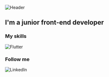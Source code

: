 ![Header](https://github.com/RoRomario360/RoRomario360/blob/main/assets/cover.jpg)

## I'm a junior front-end developer

### My skills

![Flutter](https://github.com/RoRomario360/RoRomario360/blob/main/assets/skills.jpg)

### Follow me

![LinkedIn](https://img.shields.io/badge/-linkedIn-090909?style=for-the-badge&logo=linkedin&logoColor=007BB6)
